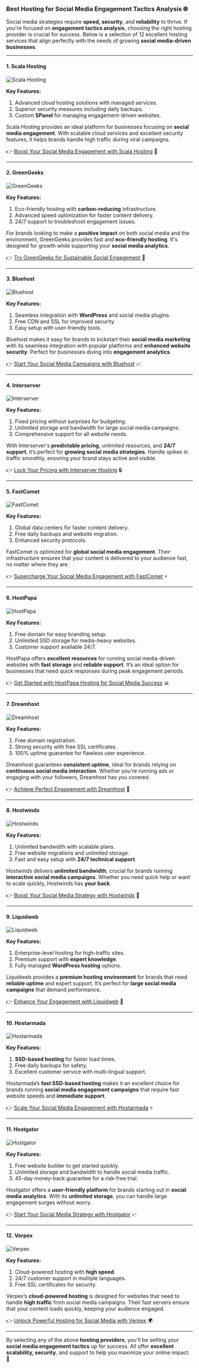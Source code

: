 ### Best Hosting for Social Media Engagement Tactics Analysis 🌐

Social media strategies require **speed, security**, and **reliability** to thrive. If you're focused on **engagement tactics analysis**, choosing the right hosting provider is crucial for success. Below is a selection of 12 excellent hosting services that align perfectly with the needs of growing **social media-driven businesses**.  

---

#### 1. Scala Hosting 
![Scala Hosting](https://i.imgur.com/uJ5JIK3.png "Scala Web Hosting")

**Key Features:**
1. Advanced cloud hosting solutions with managed services.
2. Superior security measures including daily backups.
3. Custom **SPanel** for managing engagement-driven websites.

Scala Hosting provides an ideal platform for businesses focusing on **social media engagement**. With scalable cloud services and excellent security features, it helps brands handle high traffic during viral campaigns. 

👉 [Boost Your Social Media Engagement with Scala Hosting](https://snipitx.com/scala-jy) 🚀

---

#### 2. GreenGeeks 
![GreenGeeks](https://i.imgur.com/eEwuntu.jpg "GreenGeeks Hosting")

**Key Features:**
1. Eco-friendly hosting with **carbon-reducing** infrastructure.
2. Advanced speed optimization for faster content delivery.
3. 24/7 support to troubleshoot engagement issues.

For brands looking to make a **positive impact** on both social media and the environment, GreenGeeks provides fast and **eco-friendly hosting**. It's designed for growth while supporting your **social media analytics**.

👉 [Try GreenGeeks for Sustainable Social Engagement](https://snipitx.com/greengeeks-jy) 🌱

---

#### 3. Bluehost
![Bluehost](https://i.imgur.com/PasFF9E.jpeg "Bluehost Hosting")

**Key Features:**
1. Seamless integration with **WordPress** and social media plugins.
2. Free CDN and SSL for improved security.
3. Easy setup with user-friendly tools.

Bluehost makes it easy for brands to kickstart their **social media marketing** with its seamless integration with popular platforms and **enhanced website security**. Perfect for businesses diving into **engagement analytics**.

👉 [Start Your Social Media Campaigns with Bluehost](https://snipitx.com/bluehost-jy) 📈

---

#### 4. Interserver
![Interserver](https://i.imgur.com/OM5dOEW.jpeg "Interserver Hosting")

**Key Features:**
1. Fixed pricing without surprises for budgeting.
2. Unlimited storage and bandwidth for large social media campaigns.
3. Comprehensive support for all website needs.

With Interserver's **predictable pricing**, unlimited resources, and **24/7 support**, it’s perfect for **growing social media strategies**. Handle spikes in traffic smoothly, ensuring your brand stays active and visible.

👉 [Lock Your Pricing with Interserver Hosting](https://snipitx.com/interserver-jy) 🔒

---

#### 5. FastComet
![FastComet](https://i.imgur.com/7qgXuWp.png "FastComet Hosting")

**Key Features:**
1. Global data centers for faster content delivery.
2. Free daily backups and website migration.
3. Enhanced security protocols.

FastComet is optimized for **global social media engagement**. Their infrastructure ensures that your content is delivered to your audience fast, no matter where they are.

👉 [Supercharge Your Social Media Engagement with FastComet](https://snipitx.com/fastcomet-jy) ⚡

---

#### 6. HostPapa
![HostPapa](https://i.imgur.com/ouDTkvl.jpeg "HostPapa Hosting")

**Key Features:**
1. Free domain for easy branding setup.
2. Unlimited SSD storage for media-heavy websites.
3. Customer support available 24/7.

HostPapa offers **excellent resources** for running social media-driven websites with **fast storage** and **reliable support**. It’s an ideal option for businesses that need quick responses during peak engagement periods.

👉 [Get Started with HostPapa Hosting for Social Media Success](https://snipitx.com/hostpapa-jy) 📊

---

#### 7. Dreamhost
![Dreamhost](https://i.imgur.com/rXIg8ip.jpeg "Dreamhost Hosting")

**Key Features:**
1. Free domain registration.
2. Strong security with free SSL certificates.
3. 100% uptime guarantee for flawless user experience.

Dreamhost guarantees **consistent uptime**, ideal for brands relying on **continuous social media interaction**. Whether you're running ads or engaging with your followers, Dreamhost has you covered.

👉 [Achieve Perfect Engagement with Dreamhost](https://snipitx.com/dreamhost-jy) 🔐

---

#### 8. Hostwinds
![Hostwinds](https://i.imgur.com/53aSNXx.jpeg "Hostwinds Hosting")

**Key Features:**
1. Unlimited bandwidth with scalable plans.
2. Free website migrations and unlimited storage.
3. Fast and easy setup with **24/7 technical support**.

Hostwinds delivers **unlimited bandwidth**, crucial for brands running **interactive social media campaigns**. Whether you need quick help or want to scale quickly, Hostwinds has **your back**.

👉 [Boost Your Social Media Strategy with Hostwinds](https://snipitx.com/hostwinds-jy) 🚀

---

#### 9. Liquidweb
![Liquidweb](https://i.imgur.com/4IvT9SC.jpeg "Liquidweb Hosting")

**Key Features:**
1. Enterprise-level hosting for high-traffic sites.
2. Premium support with **expert knowledge**.
3. Fully managed **WordPress hosting** options.

Liquidweb provides a **premium hosting environment** for brands that need **reliable uptime** and expert support. It’s perfect for **large social media campaigns** that demand performance.

👉 [Enhance Your Engagement with Liquidweb](https://snipitx.com/liquidweb-jy) 🌟

---

#### 10. Hostarmada
![Hostarmada](https://i.imgur.com/KFbdf3o.jpeg "Hostarmada Hosting")

**Key Features:**
1. **SSD-based hosting** for faster load times.
2. Free daily backups for safety.
3. Excellent customer service with multi-lingual support.

Hostarmada’s **fast SSD-based hosting** makes it an excellent choice for brands running **social media engagement campaigns** that require fast website speeds and **immediate support**.

👉 [Scale Your Social Media Engagement with Hostarmada](https://snipitx.com/hostarmada-jy) ⚡

---

#### 11. Hostgator
![Hostgator](https://i.imgur.com/BcVkH57.jpeg "Hostgator Hosting")

**Key Features:**
1. Free website builder to get started quickly.
2. Unlimited storage and bandwidth to handle social media traffic.
3. 45-day money-back guarantee for a risk-free trial.

Hostgator offers a **user-friendly platform** for brands starting out in **social media analytics**. With its **unlimited storage**, you can handle large engagement surges without worry.

👉 [Start Your Social Media Strategy with Hostgator](https://snipitx.com/hostgator-jy) 📈

---

#### 12. Verpex
![Verpex](https://i.imgur.com/6x5LhiS.jpeg "Verpex Hosting")

**Key Features:**
1. Cloud-powered hosting with **high speed**.
2. 24/7 customer support in multiple languages.
3. Free SSL certificates for security.

Verpex’s **cloud-powered hosting** is designed for websites that need to handle **high traffic** from social media campaigns. Their fast servers ensure that your content loads quickly, keeping your audience engaged.

👉 [Unlock Powerful Hosting for Social Media with Verpex](https://snipitx.com/verpex-jy) 🌍

---

By selecting any of the above **hosting providers**, you'll be setting your **social media engagement tactics** up for success. All offer **excellent scalability, security**, and support to help you maximize your online impact. 💪
